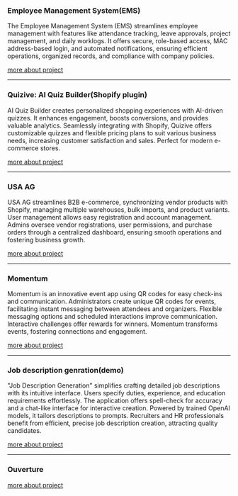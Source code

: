 <h3>Employee Management System(EMS)</h3>
<p>The Employee Management System (EMS) streamlines employee management with features like attendance tracking, leave approvals, project management, and daily worklogs. It offers secure, role-based access, MAC address-based login, and automated notifications, ensuring efficient operations, organized records, and compliance with company policies.</p>

[more about project](ems/README.md)

<hr/>
<h3>Quizive: AI Quiz Builder(Shopify plugin)</h3>
<p>AI Quiz Builder creates personalized shopping experiences with AI-driven quizzes. It enhances engagement, boosts conversions, and provides valuable analytics. Seamlessly integrating with Shopify, Quizive offers customizable quizzes and flexible pricing plans to suit various business needs, increasing customer satisfaction and sales. Perfect for modern e-commerce stores.</p>

[more about project](quizive/README.md)

<hr />
<h3>USA AG</h3>
<p>
USA AG streamlines B2B e-commerce, synchronizing vendor products with Shopify, managing multiple warehouses, bulk imports, and product variants. User management allows easy registration and account management. Admins oversee vendor registrations, user permissions, and purchase orders through a centralized dashboard, ensuring smooth operations and fostering business growth.
</p>

[more about project](us-ag-vendor/README.md)

<hr />
<h3>Momentum</h3>
<p>
Momentum is an innovative event app using QR codes for easy check-ins and communication. Administrators create unique QR codes for events, facilitating instant messaging between attendees and organizers. Flexible messaging options and scheduled interactions improve communication. Interactive challenges offer rewards for winners. Momentum transforms events, fostering connections and engagement.
</p>

[more about project](momentum/README.md)

<hr />
<h3>Job description genration(demo)</h3>
<p>
"Job Description Generation" simplifies crafting detailed job descriptions with its intuitive interface. Users specify duties, experience, and education requirements effortlessly. The application offers spell-check for accuracy and a chat-like interface for interactive creation. Powered by trained OpenAI models, it tailors descriptions to prompts. Recruiters and HR professionals benefit from efficient, precise job description creation, attracting quality candidates.
</p>

[more about project](job-desc-generation/README.md)

<hr />
<h3>Ouverture</h3>
<p>


</p>

[more about project](ouverture/README.md)
